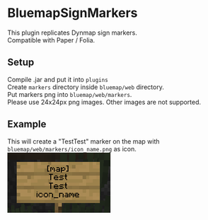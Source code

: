 # BluemapSignMarkers

This plugin replicates Dynmap sign markers.  
Compatible with Paper / Folia.

## Setup

Compile .jar and put it into `plugins`  
Create `markers` directory inside `bluemap/web` directory.  
Put markers png into `bluemap/web/markers`.  
Please use 24x24px png images. Other images are not supported.  

## Example

This will create a "TestTest" marker on the map with `bluemap/web/markers/icon_name.png` as icon.  
![Demo Image](demo.png)
